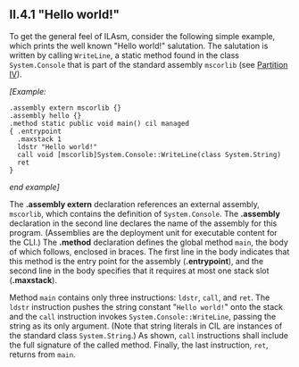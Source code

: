 ## II.4.1 "Hello world!"

To get the general feel of ILAsm, consider the following simple example, which prints the well known "Hello world!" salutation. The salutation is written by calling `WriteLine`, a static method found in the class `System.Console` that is part of the standard assembly `mscorlib` (see [Partition IV](#todo-missing-hyperlink)).

_[Example:_

 ```il
 .assembly extern mscorlib {}
 .assembly hello {}
 .method static public void main() cil managed
 { .entrypoint
   .maxstack 1
   ldstr "Hello world!"
   call void [mscorlib]System.Console::WriteLine(class System.String)
   ret
 }
 ```

_end example]_

The **.assembly extern** declaration references an external assembly, `mscorlib`, which contains the definition of `System.Console`. The **.assembly** declaration in the second line declares the name of the assembly for this program. (Assemblies are the deployment unit for executable content for the CLI.)  The **.method** declaration defines the global method `main`, the body of which follows, enclosed in braces. The first line in the body indicates that this method is the entry point for the assembly (**.entrypoint**), and the second line in the body specifies that it requires at most one stack slot (**.maxstack**).

Method `main` contains only three instructions: `ldstr`, `call`, and `ret`. The `ldstr` instruction pushes the string constant "`Hello world!`" onto the stack and the `call` instruction invokes `System.Console::WriteLine`, passing the string as its only argument. (Note that string literals in CIL are instances of the standard class `System.String`.) As shown, `call` instructions shall include the full signature of the called method. Finally, the last instruction, `ret`, returns from `main`.
